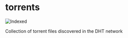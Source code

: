 torrents 
========
![Indexed](https://img.shields.io/badge/indexed-25466-blue)

Collection of torrent files discovered in the DHT network
